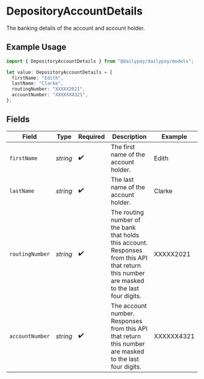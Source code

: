 # DepositoryAccountDetails

The banking details of the account and account holder.

## Example Usage

```typescript
import { DepositoryAccountDetails } from "@dailypay/dailypay/models";

let value: DepositoryAccountDetails = {
  firstName: "Edith",
  lastName: "Clarke",
  routingNumber: "XXXXX2021",
  accountNumber: "XXXXXX4321",
};
```

## Fields

| Field                                                                                                                                       | Type                                                                                                                                        | Required                                                                                                                                    | Description                                                                                                                                 | Example                                                                                                                                     |
| ------------------------------------------------------------------------------------------------------------------------------------------- | ------------------------------------------------------------------------------------------------------------------------------------------- | ------------------------------------------------------------------------------------------------------------------------------------------- | ------------------------------------------------------------------------------------------------------------------------------------------- | ------------------------------------------------------------------------------------------------------------------------------------------- |
| `firstName`                                                                                                                                 | *string*                                                                                                                                    | :heavy_check_mark:                                                                                                                          | The first name of the account holder.                                                                                                       | Edith                                                                                                                                       |
| `lastName`                                                                                                                                  | *string*                                                                                                                                    | :heavy_check_mark:                                                                                                                          | The last name of the account holder.                                                                                                        | Clarke                                                                                                                                      |
| `routingNumber`                                                                                                                             | *string*                                                                                                                                    | :heavy_check_mark:                                                                                                                          | The routing number of the bank that holds this account. Responses from this API that return this number are masked to the last four digits. | XXXXX2021                                                                                                                                   |
| `accountNumber`                                                                                                                             | *string*                                                                                                                                    | :heavy_check_mark:                                                                                                                          | The account number. Responses from this API that return this number are masked to the last four digits.                                     | XXXXXX4321                                                                                                                                  |